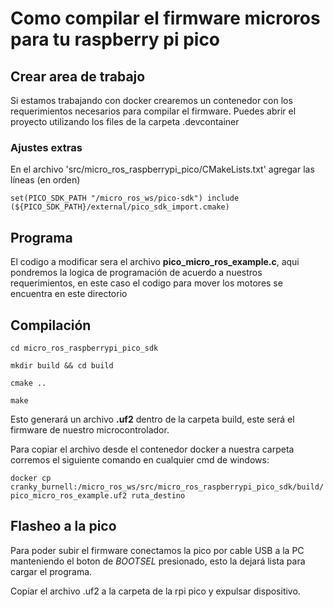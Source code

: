 # Como compilar el firmware microros para tu raspberry pi pico
## Crear area de trabajo
Si estamos trabajando con docker crearemos un contenedor con los requerimientos necesarios para compilar el firmware.
Puedes abrir el proyecto utilizando los files de la carpeta .devcontainer
### Ajustes extras
En el archivo 'src/micro_ros_raspberrypi_pico/CMakeLists.txt' agregar las líneas (en orden)

`
set(PICO_SDK_PATH "/micro_ros_ws/pico-sdk")
include (${PICO_SDK_PATH}/external/pico_sdk_import.cmake)
`
## Programa
El codigo a modificar sera el archivo **pico_micro_ros_example.c**, aqui pondremos la logica de programación de acuerdo a nuestros requerimientos, en este caso el codigo para mover los motores se encuentra en este directorio

## Compilación
`cd micro_ros_raspberrypi_pico_sdk`

`mkdir build && cd build`

`cmake ..`

`make`

Esto generará un archivo **.uf2** dentro de la carpeta build, este será el firmware de nuestro microcontrolador.

Para copiar el archivo desde el contenedor docker a nuestra carpeta corremos el siguiente comando en cualquier cmd de windows:

`docker cp cranky_burnell:/micro_ros_ws/src/micro_ros_raspberrypi_pico_sdk/build/pico_micro_ros_example.uf2 ruta_destino`

## Flasheo a la pico
Para poder subir el firmware conectamos la pico por cable USB a la PC manteniendo el boton de *BOOTSEL* presionado, esto la dejará lista para cargar el programa.

Copiar el archivo .uf2 a la carpeta de la rpi pico y expulsar dispositivo.
